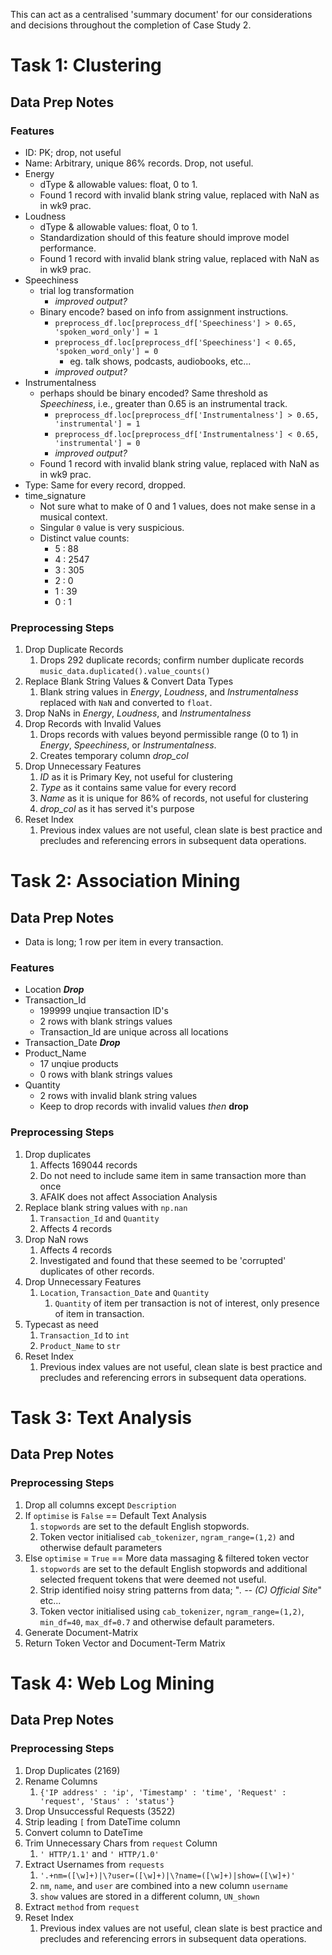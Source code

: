 This can act as a centralised 'summary document' for our considerations and decisions throughout the completion of Case Study 2.

# Task 1: Clustering

## Data Prep Notes

### Features
- ID: PK; drop, not useful
- Name: Arbitrary, unique 86% records. Drop, not useful.
- Energy
    - dType & allowable values: float, 0 to 1.
    - Found 1 record with invalid blank string value, replaced with NaN as in wk9 prac.
- Loudness
    - dType & allowable values: float, 0 to 1.
    - Standardization should of this feature should improve model performance. 
    - Found 1 record with invalid blank string value, replaced with NaN as in wk9 prac.
- Speechiness
    - trial log transformation
        - *improved output?*
    - Binary encode? based on info from assignment instructions.
        - `preprocess_df.loc[preprocess_df['Speechiness'] > 0.65, 'spoken_word_only'] = 1`
        - `preprocess_df.loc[preprocess_df['Speechiness'] < 0.65, 'spoken_word_only'] = 0`
            - eg. talk shows, podcasts, audiobooks, etc...
        - *improved output?*
- Instrumentalness
    - perhaps should be binary encoded? Same threshold as *Speechiness*, i.e., greater than 0.65 is an instrumental track.
        - `preprocess_df.loc[preprocess_df['Instrumentalness'] > 0.65, 'instrumental'] = 1`
        - `preprocess_df.loc[preprocess_df['Instrumentalness'] < 0.65, 'instrumental'] = 0`
        - *improved output?*
    - Found 1 record with invalid blank string value, replaced with NaN as in wk9 prac.
- Type: Same for every record, dropped.
- time_signature
    - Not sure what to make of 0 and 1 values, does not make sense in a musical context.
    - Singular `0` value is very suspicious.
    - Distinct value counts:
        - 5 : 88
        - 4 : 2547
        - 3 : 305
        - 2 : 0
        - 1 : 39
        - 0 : 1

### Preprocessing Steps
1. Drop Duplicate Records
    1. Drops 292 duplicate records; confirm number duplicate records `music_data.duplicated().value_counts()`
1. Replace Blank String Values & Convert Data Types
    1. Blank string values in *Energy*, *Loudness*, and *Instrumentalness* replaced with `NaN` and converted to `float`.
1. Drop NaNs in *Energy*, *Loudness*, and *Instrumentalness*
1. Drop Records with Invalid Values
    1. Drops records with values beyond permissible range (0 to 1) in *Energy*, *Speechiness*, or *Instrumentalness*.
    1. Creates temporary column *drop_col*
1. Drop Unnecessary Features
    1. *ID* as it is Primary Key, not useful for clustering
    1. *Type* as it contains same value for every record
    1. *Name* as it is unique for 86% of records, not useful for clustering
    1. *drop_col* as it has served it's purpose
1. Reset Index
    1. Previous index values are not useful, clean slate is best practice and precludes and referencing errors in subsequent data operations.

# Task 2: Association Mining
## Data Prep Notes
- Data is long; 1 row per item in every transaction.

### Features
- Location ***Drop***
- Transaction_Id
    - 199999 unqiue transaction ID's
    - 2 rows with blank strings values
    - Transaction_Id are unique across all locations
- Transaction_Date ***Drop***
- Product_Name
    - 17 unqiue products
    - 0 rows with blank strings values
- Quantity
    - 2 rows with invalid blank string values
    - Keep to drop records with invalid values *then* **drop**

### Preprocessing Steps
1. Drop duplicates
    1. Affects 169044 records
    1. Do not need to include same item in same transaction more than once
    1. AFAIK does not affect Association Analysis
1. Replace blank string values with `np.nan`
    1. `Transaction_Id` and `Quantity` 
    1. Affects 4 records
1. Drop NaN rows
    1. Affects 4 records
    1. Investigated and found that these seemed to be 'corrupted' duplicates of other records.
1. Drop Unnecessary Features
    1. `Location`, `Transaction_Date` and `Quantity`
        1. `Quantity` of item per transaction is not of interest, only presence of item in transaction.
1. Typecast as need
    1. `Transaction_Id` to `int`
    1. `Product_Name` to `str`
1. Reset Index
    1. Previous index values are not useful, clean slate is best practice and precludes and referencing errors in subsequent data operations.

# Task 3: Text Analysis
## Data Prep Notes
### Preprocessing Steps
1. Drop all columns except `Description`
1. If `optimise` is `False` == Default Text Analysis
    1. `stopwords` are set to the default English stopwords.
    1. Token vector initialised `cab_tokenizer`, `ngram_range=(1,2)` and otherwise default parameters
1. Else `optimise` = `True` == More data massaging & filtered token vector
    1. `stopwords` are set to the default English stopwords and additional selected frequent tokens that were deemed not useful.
    1. Strip identified noisy string patterns from data; "*. -- (C) Official Site*" etc...
    1. Token vector initialised using `cab_tokenizer`, `ngram_range=(1,2)`, `min_df=40`, `max_df=0.7` and otherwise default parameters.
1. Generate Document-Matrix
1. Return Token Vector and Document-Term Matrix

# Task 4: Web Log Mining
## Data Prep Notes
### Preprocessing Steps
1. Drop Duplicates (2169)
1. Rename Columns
    1. `{'IP address' : 'ip', 'Timestamp' : 'time', 'Request' : 'request', 'Staus' : 'status'}`
1. Drop Unsuccessful Requests (3522)
1. Strip leading `[` from DateTime column
1. Convert column to DateTime
1. Trim Unnecessary Chars from `request` Column
    1. `' HTTP/1.1'` and `' HTTP/1.0'`
1. Extract Usernames from `requests`
    1. `'.+nm=([\w]+)|\?user=([\w]+)|\?name=([\w]+)|show=([\w]+)'`
    1. `nm`, `name`, and `user` are combined into a new column `username`
    1. `show` values are stored in a different column, `UN_shown`
1. Extract `method` from `request`
1. Reset Index
    1. Previous index values are not useful, clean slate is best practice and precludes and referencing errors in subsequent data operations.
